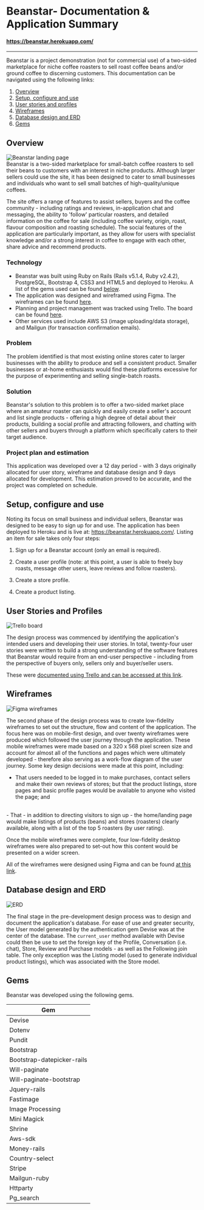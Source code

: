 # **Beanstar**- Documentation & Application Summary
#### https://beanstar.herokuapp.com/

----------

Beanstar is a project demonstration (not for commercial use) of a two-sided marketplace for niche coffee roasters to sell roast coffee beans and/or ground coffee to discerning customers. This documentation can be navigated using the following links:

1. [Overview](#overview) 
2. [Setup, configure and use](#setup-configure-and-use)
3. [User stories and profiles](#user-stories-and-profiles)
4. [Wireframes](#wireframes)
5. [Database design and ERD](#database-design-and-erd)
7. [Gems](#gems)

## Overview

![Beanstar landing page](https://trello-attachments.s3.amazonaws.com/59f280e7c0ab92dd996443d6/59f2bc5352dd03099bdb2642/7b3e22730a5ed7cb69237698ec0539fe/Beanstar.png)
<br />
Beanstar is a two-sided marketplace for small-batch coffee roasters to sell their beans to customers with an interest in niche products. Although larger sellers could use the site, it has been designed to cater to small businesses and individuals who want to sell small batches of high-quality/unique coffees. 

The site offers a range of features to assist sellers, buyers and the coffee community - including ratings and reviews, in-application chat and messaging, the ability to 'follow' particular roasters, and detailed information on the coffee for sale (including coffee variety, origin, roast, flavour composition and roasting schedule). The social features of the application are particularly important, as they allow for users with specialist knowledge and/or a strong interest in coffee to engage with each other, share advice and recommend products.



### Technology

 - Beanstar was built using Ruby on Rails (Rails v5.1.4, Ruby v2.4.2), PostgreSQL, Bootstrap 4, CSS3 and HTML5 and deployed to Heroku. A list of the gems used can be found [below](#gems).
 - The application was designed and wireframed using Figma. The wireframes can be found <a href="https://www.figma.com/file/Wg1dSvnq7xFOieUXv4cdDBlj/Major-Project---Beanstar">here</a>. 
 - Planning and project management was tracked using Trello. The board can be found <a href="https://trello.com/b/JkPtVpr2/two-sided-marketplace-beanstar">here</a>. 
 - Other services used include AWS S3 (image uploading/data storage), and Mailgun (for transaction confirmation emails).
 

### Problem

The problem identified is that most existing online stores cater to larger businesses with the ability to produce and sell a consistent product. Smaller businesses or at-home enthusiasts would find these platforms excessive for the purpose of experimenting and selling single-batch roasts.  

### Solution

Beanstar's solution to this problem is to offer a two-sided market place where an amateur roaster can quickly and easily create a seller's account and list single products - offering a high degree of detail about their products, building a social profile and attracting followers, and chatting with other sellers and buyers through a platform which specifically caters to their target audience. 

### Project plan and estimation

This application was developed over a 12 day period - with 3 days originally allocated for user story, wireframe and database design and  9 days allocated for development. This estimation proved to be accurate, and the project was completed on schedule.

## Setup, configure and use

Noting its focus on small business and individual sellers, Beanstar was designed to be easy to sign up for and use. The application has been deployed to Heroku and is live at: https://beanstar.herokuapp.com/. Listing an item for sale takes only four steps:

 1. Sign up for a Beanstar account (only an email is required).<br>
 
 2. Create a user profile (note: at this point, a user is able to freely buy roasts, message other users, leave reviews and follow roasters).<br>
 
 3. Create a store profile.<br>
 
 4. Create a product listing. 

## User Stories and Profiles
 
![Trello board](https://trello-attachments.s3.amazonaws.com/59f280e7c0ab92dd996443d6/59f2bc5352dd03099bdb2642/ee99e6dc8bf84748b8a6b5c09a36d071/Trello.png)
<br />

The design process was commenced by identifying the application's intended users and developing their user stories. In total, twenty-four user stories were written to build a strong understanding of the software features that Beanstar would require from an end-user perspective - including from the perspective of buyers only, sellers only and buyer/seller users. 

These were <a href="https://trello.com/b/JkPtVpr2/two-sided-marketplace-beanstar">documented using Trello and can be accessed at this link</a>. 

## Wireframes
![Figma wireframes](https://trello-attachments.s3.amazonaws.com/59f280e7c0ab92dd996443d6/59f2bc5352dd03099bdb2642/8230f2a9dbb2bea2364fd038a8a041e6/Figma.png)
<br>

The second phase of the design process was to create low-fidelity wireframes to set out the structure, flow and content of the application. The focus here was on mobile-first design, and over twenty wireframes were produced which followed the user journey through the application. These mobile wireframes were made based on a 320 x 568 pixel screen size and account for almost all of the functions and pages which were ultimately developed - therefore also serving as a work-flow diagram of the user journey. Some key design decisions were made at this point, including:

 - That users needed to be logged in to make purchases, contact sellers and make their own reviews of stores; but that the product listings, store pages and basic profile pages would be available to anyone who visited the page; and
 <br>
 - That - in addition to directing visitors to sign up - the home/landing page would make listings of products (beans) and stores (roasters) clearly available, along with a list of the top 5 roasters (by user rating).


Once the mobile wireframes were complete, four low-fidelity desktop wireframes were also prepared to set-out how this content would be presented on a wider screen.

All of the wireframes were designed using Figma and can be found <a href="https://www.figma.com/file/Wg1dSvnq7xFOieUXv4cdDBlj/Major-Project---Beanstar">at this link</a>. 

## Database design and ERD
![ERD](https://trello-attachments.s3.amazonaws.com/59f280e7c0ab92dd996443d6/59f68709836a27e3f5734c1a/b157e36c2464ca9557d520eb6fd09b9a/final_erd.png)

The final stage in the pre-development design process was to design and document the application's database. For ease of use and greater security, the User model generated by the authentication gem Devise was at the center of the database. The `current_user` method available with Devise could then be use to set the foreign key of the Profile, Conversation (i.e. chat), Store, Review and Purchase models - as well as the Following join table. The only exception was the Listing model (used to generate individual product listings), which was associated with the Store model. 

## Gems

Beanstar was developed using the following gems. 

| Gem | 
| ------ | 
| Devise | 
| Dotenv | 
| Pundit | 
| Bootstrap |
| Bootstrap-datepicker-rails | 
| Will-paginate | 
| Will-paginate-bootstrap | 
| Jquery-rails | 
| Fastimage | 
| Image Processing | 
| Mini Magick | 
| Shrine | 
| Aws-sdk | 
| Money-rails | 
| Country-select | 
| Stripe | 
| Mailgun-ruby |
| Httparty | 
| Pg_search |

